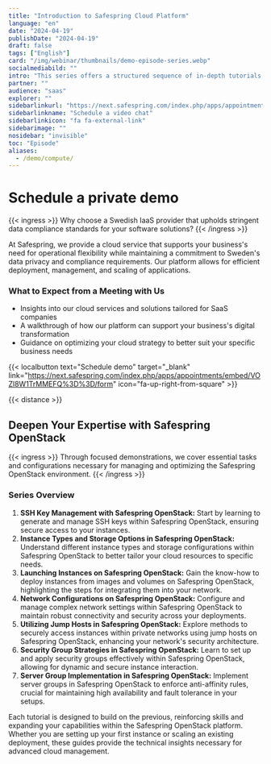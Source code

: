 ```yaml
---
title: "Introduction to Safespring Cloud Platform"
language: "en"
date: "2024-04-19"
publishDate: "2024-04-19"
draft: false
tags: ["English"]
card: "/img/webinar/thumbnails/demo-episode-series.webp"
socialmediabild: ""
intro: "This series offers a structured sequence of in-depth tutorials aimed at engineers looking to enhance their practical skills with Safespring platform. "
partner: ""
audience: "saas"
explorer: ""
sidebarlinkurl: "https://next.safespring.com/index.php/apps/appointments/embed/VOZl8W1TrMMEFQ%3D%3D/form"
sidebarlinkname: "Schedule a video chat"
sidebarlinkicon: "fa fa-external-link"
sidebarimage: ""
nosidebar: "invisible"
toc: "Episode"
aliases:
  - /demo/compute/
---
```


# Schedule a private demo

{{< ingress >}}
Why choose a Swedish IaaS provider that upholds stringent data compliance standards for your software solutions?
{{< /ingress >}}

At Safespring, we provide a cloud service that supports your business's need for operational flexibility while maintaining a commitment to Sweden's data privacy and compliance requirements. Our platform allows for efficient deployment, management, and scaling of applications.

### What to Expect from a Meeting with Us

- Insights into our cloud services and solutions tailored for SaaS companies
- A walkthrough of how our platform can support your business's digital transformation
- Guidance on optimizing your cloud strategy to better suit your specific business needs

{{< localbutton text="Schedule demo" target="_blank" link="https://next.safespring.com/index.php/apps/appointments/embed/VOZl8W1TrMMEFQ%3D%3D/form" icon="fa-up-right-from-square" >}}

{{< distance >}}

## Deepen Your Expertise with Safespring OpenStack

{{< ingress >}}
Through focused demonstrations, we cover essential tasks and configurations necessary for managing and optimizing the Safespring OpenStack environment.
{{< /ingress >}}

### Series Overview

1. **SSH Key Management with Safespring OpenStack:** Start by learning to generate and manage SSH keys within Safespring OpenStack, ensuring secure access to your instances.
2. **Instance Types and Storage Options in Safespring OpenStack:** Understand different instance types and storage configurations within Safespring OpenStack to better tailor your cloud resources to specific needs.
3. **Launching Instances on Safespring OpenStack:** Gain the know-how to deploy instances from images and volumes on Safespring OpenStack, highlighting the steps for integrating them into your network.
4. **Network Configurations on Safespring OpenStack:** Configure and manage complex network settings within Safespring OpenStack to maintain robust connectivity and security across your deployments.
5. **Utilizing Jump Hosts in Safespring OpenStack:** Explore methods to securely access instances within private networks using jump hosts on Safespring OpenStack, enhancing your network's security architecture.
6. **Security Group Strategies in Safespring OpenStack:** Learn to set up and apply security groups effectively within Safespring OpenStack, allowing for dynamic and secure instance interaction.
7. **Server Group Implementation in Safespring OpenStack:** Implement server groups in Safespring OpenStack to enforce anti-affinity rules, crucial for maintaining high availability and fault tolerance in your setups.

Each tutorial is designed to build on the previous, reinforcing skills and expanding your capabilities within the Safespring OpenStack platform. Whether you are setting up your first instance or scaling an existing deployment, these guides provide the technical insights necessary for advanced cloud management.
